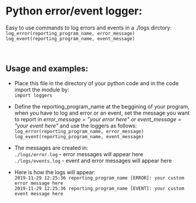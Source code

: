 # Python error/event logger:
Easy to use commands to log errors and events in a ./logs dirctory:<br>
`log_error(reporting_program_name, error_message)`<br>
`log_event(reporting_program_name, event_message)`

<br>

## Usage and examples:
- Place this file in the directory of your python code and in the code import the module by:<br>
  `import loggers`

- Define the reporting_program_name at the beggining of your program, when you have to log and error or an event, set the message you want to report in <i>error_message = "your error here" or event_message = "your event here"</i> and use the loggers as follows:<br>
  `log_error(reporting_program_name, error_message)`<br>
  `log_event(reporting_program_name, event_message)`

- The messages are created in:<br>
`./logs/error.log` - error messages will appear here<br>
`./logs/events.log` - event and error messages will appear here 

- Here is how the logs will appear:<br>
`2019-11-29 12:25:36 reporting_program_name [ERROR]: your custom error message here`<br>
`2019-11-29 12:25:36 reporting_program_name [EVENT]: your custom event message here`
